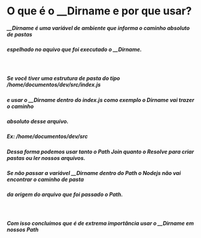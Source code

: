 <h1>O que é o __Dirname e por que usar?</h1>

<h5>__Dirname é uma variável de ambiente que informa o caminho absoluto de pastas</h5>
<h5>espelhado no aquivo que foi executado o __Dirname.</h5>

</br>

<h5>Se você tiver uma estrutura de pasta do tipo /home/documentos/dev/src/index.js</h5>
<h5>e usar o __Dirname dentro do index.js como exemplo o Dirname vai trazer o caminho</h5>
<h5>absoluto desse arquivo.</h5>
<h5>Ex: /home/documentos/dev/src</h5>

<h5>Dessa forma podemos usar tanto o Path Join quanto o Resolve para criar pastas ou ler nossos arquivos.</h5>
<h5>Se não passar a variável __Dirname dentro do Path o Nodejs não vai encontrar o caminho de pasta</h5>
<h5>da origem do arquivo que foi passado o Path.</h5>

</br>

<h5>Com isso concluímos que é de extrema importância usar o __Dirname em nossos Path</h5>

